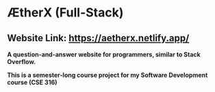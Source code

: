# ÆtherX (Full-Stack)

## Website Link: https://aetherx.netlify.app/

**A question-and-answer website for programmers, similar to Stack Overflow.**

**This is a semester-long course project for my Software Development course (CSE 316)**


